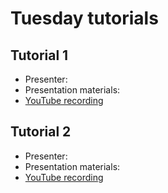 # Tuesday tutorials

## Tutorial 1           
- Presenter:
- Presentation materials:
- [YouTube recording]()                                                                                                  

## Tutorial 2
- Presenter:               
- Presentation materials:     
- [YouTube recording]()  

